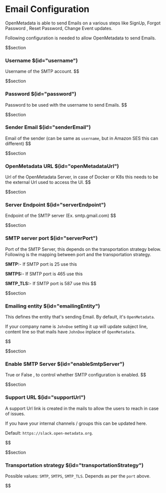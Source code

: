 # Email Configuration

OpenMetadata is able to send Emails on a various steps like SignUp, Forgot Password , Reset Password, Change Event updates.

Following configuration is needed to allow OpenMetadata to send Emails.

$$section

### Username $(id="username")

Username of the SMTP account.
$$

$$section

### Password $(id="password")

Password to be used with the username to send Emails.
$$

$$section

### Sender Email $(id="senderEmail")

Email of the sender (can be same as `username`, but in Amazon SES this can different)
$$

$$section

### OpenMetadata URL $(id="openMetadataUrl")

Url of the OpenMetadata Server, in case of Docker or K8s this needs to be the external Url used to access the UI.
$$

$$section

### Server Endpoint $(id="serverEndpoint")

Endpoint of the SMTP server (Ex. smtp.gmail.com)
$$

$$section

### SMTP server port $(id="serverPort")

Port of the SMTP Server, this depends on the transportation strategy below.
Following is the mapping between port and the transportation strategy.

**SMTP:**- If SMTP port is 25 use this

**SMTPS:**- If SMTP port is 465 use this

**SMTP_TLS:**- If SMTP port is 587 use this
$$

$$section

### Emailing entity $(id="emailingEntity")

This defines the entity that's sending Email. By default, it's `OpenMetadata`.

If your company name is `JohnDoe` setting it up will update subject line, content line so that mails have `JohnDoe` inplace of `OpenMetadata`.

$$

$$section

### Enable SMTP Server $(id="enableSmtpServer")

True or False , to control whether SMTP configuration is enabled.
$$

$$section

### Support URL $(id="supportUrl")

A support Url link is created in the mails to allow the users to reach in case of issues.

If you have your internal channels / groups this can be updated here.

Default: `https://slack.open-metadata.org`.

$$

$$section

### Transportation strategy $(id="transportationStrategy")

Possible values: `SMTP`, `SMTPS`, `SMTP_TLS`.  Depends as per the `port` above.

$$
